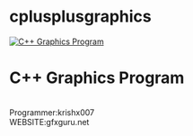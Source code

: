 # cplusplusgraphics
[![C++ Graphics Program](https://img.youtube.com/vi/rI751jd-1fA/0.jpg)](https://www.youtube.com/watch?v=rI751jd-1fA)
<h1>C++ Graphics Program</h1><br>
Programmer:krishx007<br>
WEBSITE:gfxguru.net<br>
